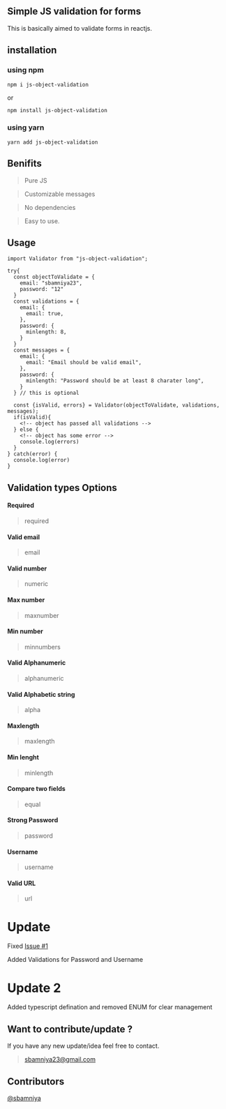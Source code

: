 ## Simple JS validation for forms

This is basically aimed to validate forms in reactjs.

## installation

### using npm

`npm i js-object-validation`

or

`npm install js-object-validation`

### using yarn

`yarn add js-object-validation`

## Benifits

> Pure JS

> Customizable messages

> No dependencies

> Easy to use.

## Usage

```
import Validator from "js-object-validation";

try{
  const objectToValidate = {
    email: "sbamniya23",
    password: "12"
  }
  const validations = {
    email: {
      email: true,
    },
    password: {
      minlength: 8,
    }
  }
  const messages = {
    email: {
      email: "Email should be valid email",
    },
    password: {
      minlength: "Password should be at least 8 charater long",
    }
  } // this is optional

  const {isValid, errors} = Validator(objectToValidate, validations, messages);
  if(isValid){
    <!-- object has passed all validations -->
  } else {
    <!-- object has some error -->
    console.log(errors)
  }
} catch(error) {
  console.log(error)
}

```

<!-- required?: string;
  email?: string;
  username?: string;
  password?: string;
  numeric?: string;
  maxnumber?: string;
  minnumbers?: string;
  alphanumeric?: string;
  alpha?: string;
  maxlength?: string;
  minlength?: string;
  equal?: string; -->

## Validation types Options

#### Required

> required

#### Valid email

> email

#### Valid number

> numeric

#### Max number

> maxnumber

#### Min number

> minnumbers

#### Valid Alphanumeric

> alphanumeric

#### Valid Alphabetic string

> alpha

#### Maxlength

> maxlength

#### Min lenght

> minlength

#### Compare two fields

> equal

#### Strong Password

> password

#### Username

> username

#### Valid URL

> url

# Update

Fixed <a href="https://github.com/sbamniya/react-validations/issues/1">Issue #1</a>

Added Validations for Password and Username

# Update 2

Added typescript defination and removed ENUM for clear management

## Want to contribute/update ?

If you have any new update/idea feel free to contact.

> sbamniya23@gmail.com

## Contributors

<a href="https://github.com/sbamniya">@sbamniya</a>
